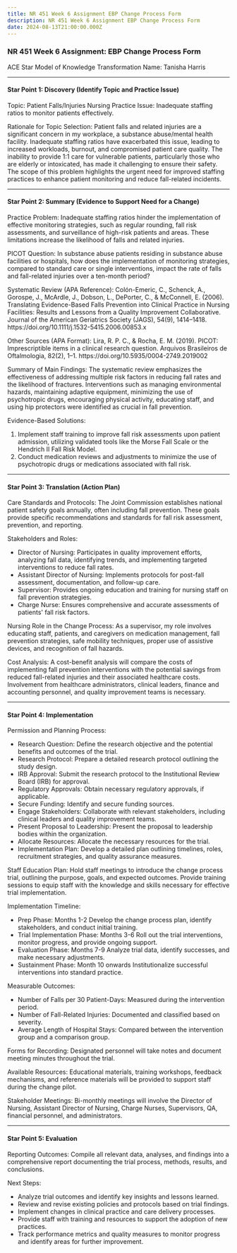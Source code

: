 ```yaml
---
title: NR 451 Week 6 Assignment EBP Change Process Form
description: NR 451 Week 6 Assignment EBP Change Process Form
date: 2024-08-13T21:00:00.000Z
---
```


### NR 451 Week 6 Assignment: EBP Change Process Form

ACE Star Model of Knowledge Transformation
Name: Tanisha Harris

***

#### Star Point 1: Discovery (Identify Topic and Practice Issue)

Topic: Patient Falls/Injuries
Nursing Practice Issue: Inadequate staffing ratios to monitor patients effectively.

Rationale for Topic Selection:
Patient falls and related injuries are a significant concern in my workplace, a substance abuse/mental health facility. Inadequate staffing ratios have exacerbated this issue, leading to increased workloads, burnout, and compromised patient care quality. The inability to provide 1:1 care for vulnerable patients, particularly those who are elderly or intoxicated, has made it challenging to ensure their safety. The scope of this problem highlights the urgent need for improved staffing practices to enhance patient monitoring and reduce fall-related incidents.

***

#### Star Point 2: Summary (Evidence to Support Need for a Change)

Practice Problem:
Inadequate staffing ratios hinder the implementation of effective monitoring strategies, such as regular rounding, fall risk assessments, and surveillance of high-risk patients and areas. These limitations increase the likelihood of falls and related injuries.

PICOT Question:
In substance abuse patients residing in substance abuse facilities or hospitals, how does the implementation of monitoring strategies, compared to standard care or single interventions, impact the rate of falls and fall-related injuries over a ten-month period?

Systematic Review (APA Reference):
Colón-Emeric, C., Schenck, A., Gorospe, J., McArdle, J., Dobson, L., DePorter, C., & McConnell, E. (2006). Translating Evidence-Based Falls Prevention into Clinical Practice in Nursing Facilities: Results and Lessons from a Quality Improvement Collaborative. Journal of the American Geriatrics Society (JAGS), 54(9), 1414–1418. https\://doi.org/10.1111/j.1532-5415.2006.00853.x

Other Sources (APA Format):
Lira, R. P. C., & Rocha, E. M. (2019). PICOT: Imprescriptible items in a clinical research question. Arquivos Brasileiros de Oftalmologia, 82(2), 1–1. https\://doi.org/10.5935/0004-2749.2019002

Summary of Main Findings:
The systematic review emphasizes the effectiveness of addressing multiple risk factors in reducing fall rates and the likelihood of fractures. Interventions such as managing environmental hazards, maintaining adaptive equipment, minimizing the use of psychotropic drugs, encouraging physical activity, educating staff, and using hip protectors were identified as crucial in fall prevention.

Evidence-Based Solutions:

1. Implement staff training to improve fall risk assessments upon patient admission, utilizing validated tools like the Morse Fall Scale or the Hendrich II Fall Risk Model.
2. Conduct medication reviews and adjustments to minimize the use of psychotropic drugs or medications associated with fall risk.

***

#### Star Point 3: Translation (Action Plan)

Care Standards and Protocols:
The Joint Commission establishes national patient safety goals annually, often including fall prevention. These goals provide specific recommendations and standards for fall risk assessment, prevention, and reporting.

Stakeholders and Roles:

* Director of Nursing: Participates in quality improvement efforts, analyzing fall data, identifying trends, and implementing targeted interventions to reduce fall rates.
* Assistant Director of Nursing: Implements protocols for post-fall assessment, documentation, and follow-up care.
* Supervisor: Provides ongoing education and training for nursing staff on fall prevention strategies.
* Charge Nurse: Ensures comprehensive and accurate assessments of patients' fall risk factors.

Nursing Role in the Change Process:
As a supervisor, my role involves educating staff, patients, and caregivers on medication management, fall prevention strategies, safe mobility techniques, proper use of assistive devices, and recognition of fall hazards.

Cost Analysis:
A cost-benefit analysis will compare the costs of implementing fall prevention interventions with the potential savings from reduced fall-related injuries and their associated healthcare costs. Involvement from healthcare administrators, clinical leaders, finance and accounting personnel, and quality improvement teams is necessary.

***

#### Star Point 4: Implementation

Permission and Planning Process:

* Research Question: Define the research objective and the potential benefits and outcomes of the trial.
* Research Protocol: Prepare a detailed research protocol outlining the study design.
* IRB Approval: Submit the research protocol to the Institutional Review Board (IRB) for approval.
* Regulatory Approvals: Obtain necessary regulatory approvals, if applicable.
* Secure Funding: Identify and secure funding sources.
* Engage Stakeholders: Collaborate with relevant stakeholders, including clinical leaders and quality improvement teams.
* Present Proposal to Leadership: Present the proposal to leadership bodies within the organization.
* Allocate Resources: Allocate the necessary resources for the trial.
* Implementation Plan: Develop a detailed plan outlining timelines, roles, recruitment strategies, and quality assurance measures.

Staff Education Plan:
Hold staff meetings to introduce the change process trial, outlining the purpose, goals, and expected outcomes. Provide training sessions to equip staff with the knowledge and skills necessary for effective trial implementation.

Implementation Timeline:

* Prep Phase: Months 1-2
  Develop the change process plan, identify stakeholders, and conduct initial training.
* Trial Implementation Phase: Months 3-6
  Roll out the trial interventions, monitor progress, and provide ongoing support.
* Evaluation Phase: Months 7-9
  Analyze trial data, identify successes, and make necessary adjustments.
* Sustainment Phase: Month 10 onwards
  Institutionalize successful interventions into standard practice.

Measurable Outcomes:

* Number of Falls per 30 Patient-Days: Measured during the intervention period.
* Number of Fall-Related Injuries: Documented and classified based on severity.
* Average Length of Hospital Stays: Compared between the intervention group and a comparison group.

Forms for Recording:
Designated personnel will take notes and document meeting minutes throughout the trial.

Available Resources:
Educational materials, training workshops, feedback mechanisms, and reference materials will be provided to support staff during the change pilot.

Stakeholder Meetings:
Bi-monthly meetings will involve the Director of Nursing, Assistant Director of Nursing, Charge Nurses, Supervisors, QA, financial personnel, and administrators.

***

#### Star Point 5: Evaluation

Reporting Outcomes:
Compile all relevant data, analyses, and findings into a comprehensive report documenting the trial process, methods, results, and conclusions.

Next Steps:

* Analyze trial outcomes and identify key insights and lessons learned.
* Review and revise existing policies and protocols based on trial findings.
* Implement changes in clinical practice and care delivery processes.
* Provide staff with training and resources to support the adoption of new practices.
* Track performance metrics and quality measures to monitor progress and identify areas for further improvement.
